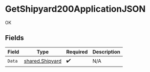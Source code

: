 # GetShipyard200ApplicationJSON

OK


## Fields

| Field                                              | Type                                               | Required                                           | Description                                        |
| -------------------------------------------------- | -------------------------------------------------- | -------------------------------------------------- | -------------------------------------------------- |
| `Data`                                             | [shared.Shipyard](../../models/shared/shipyard.md) | :heavy_check_mark:                                 | N/A                                                |